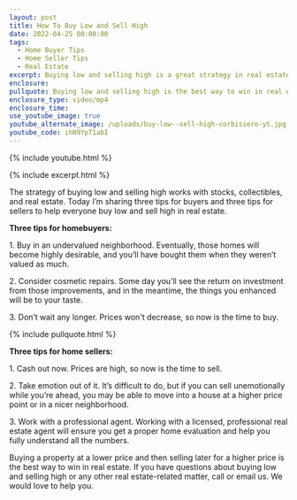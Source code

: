 ```yaml
---
layout: post
title: How To Buy Low and Sell High
date: 2022-04-25 00:00:00
tags:
  - Home Buyer Tips
  - Home Seller Tips
  - Real Estate
excerpt: Buying low and selling high is a great strategy in real estate.
enclosure:
pullquote: Buying low and selling high is the best way to win in real estate.
enclosure_type: video/mp4
enclosure_time:
use_youtube_image: true
youtube_alternate_image: /uploads/buy-low--sell-high-corbisiero-yt.jpg
youtube_code: ihN9YpT1abI
---
```

{% include youtube.html %}

{% include excerpt.html %}

The strategy of buying low and selling high works with stocks, collectibles, and real estate. Today I’m sharing three tips for buyers and three tips for sellers to help everyone buy low and sell high in real estate.

**Three tips for homebuyers:**

1\. Buy in an undervalued neighborhood. Eventually, those homes will become highly desirable, and you’ll have bought them when they weren’t valued as much.

2\. Consider cosmetic repairs. Some day you’ll see the return on investment from those improvements, and in the meantime, the things you enhanced will be to your taste.

3\. Don’t wait any longer. Prices won't decrease, so now is the time to buy.&nbsp;

{% include pullquote.html %}

**Three tips for home sellers:**

1\. Cash out now. Prices are high, so now is the time to sell.

2\. Take emotion out of it. It’s difficult to do, but if you can sell unemotionally while you’re ahead, you may be able to move into a house at a higher price point or in a nicer neighborhood.&nbsp;

3\. Work with a professional agent. Working with a licensed, professional real estate agent will ensure you get a proper home evaluation and help you fully understand all the numbers.&nbsp;

Buying a property at a lower price and then selling later for a higher price is the best way to win in real estate. If you have questions about buying low and selling high or any other real estate-related matter, call or email us. We would love to help you.
